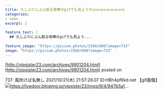 ```yaml
---
title: 久しぶりにぶん殴る喧嘩のgifでも見ようやｗｗｗｗｗｗｗｗｗ
categories:
- news
excerpt: |
  
feature_text: |
  ## 久しぶりにぶん殴る喧嘩のgifでも見よう...
  
feature_image: "https://picsum.photos/2560/600?image=733"
image: "https://picsum.photos/2560/600?image=733"
---
```


[http://vipsister23.com/archives/9901204.html](http://vipsister23.com/archives/9901204.html)
posted on 

<!--more-->

737: 風吹けば名無し 2021/10/21(木) 21:57:26.07 ID:HBh4pf6kd.net 【gif画像】![](https://livedoor.blogimg.jp/vipsister23/imgs/f/2/f276e689.gifhttps://livedoor.blogimg.jp/vipsister23/imgs/a/e/ae9b2b14.gif)https://livedoor.blogimg.jp/vipsister23/imgs/9/4/947b5a1...
